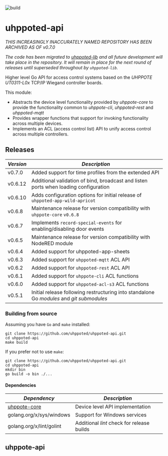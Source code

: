 ![build](https://github.com/uhppoted/uhppoted-api/workflows/build/badge.svg)

# uhppoted-api

*THIS INCREASINGLY INACCURATELY NAMED REPOSITORY HAS BEEN ARCHIVED AS OF v0.7.0*

_The code has been migrated to [uhppoted-lib](https://github.com/uhppoted/uhppoted-lib) and all future development will take place in the repository. It will remain in place for the next round of releases until superseded throughout by `uhppoted-lib`._

Higher level Go API for access control systems based on the *UHPPOTE UT0311-L0x* TCP/IP Wiegand controller boards. 

This module:
- Abstracts the device level functionality provided by *uhppote-core* to provide the functionality 
common to *uhppote-cli*, *uhppoted-rest* and *uhppoted-mqtt*
- Provides wrapper functions that support for invoking functionality across multiple devices.
- Implements an ACL (access control list) API to unify access control across multiple controllers.

## Releases

| *Version* | *Description*                                                                             |
| --------- | ----------------------------------------------------------------------------------------- |
| v0.7.0    | Added support for time profiles from the extended API                                     |
| v0.6.12   | Additional validation of bind, broadcast and listen ports when loading configuration      |
| v0.6.10   | Adds configuration options for initial release of `uhppoted-app-wild-apricot`             |
| v0.6.8    | Maintenance release for version compatibility with `uhppote-core` `v0.6.8`                |
| v0.6.7    | Implements `record-special-events` for enabling/disabling door events                     |
| v0.6.5    | Maintenance release for version compatibility with NodeRED module                         |
| v0.6.4    | Added support for uhppoted-app-sheets                                                     |
| v0.6.3    | Added support for `uhppoted-mqtt` ACL API                                                 |
| v0.6.2    | Added support for `uhppoted-rest` ACL API                                                 |
| v0.6.1    | Added support for `uhppote-cli` ACL functions                                             |
| v0.6.0    | Added support for `uhppoted-acl-s3` ACL functions                                         |
| v0.5.1    | Initial release following restructuring into standalone Go *modules* and *git submodules* |

### Building from source

Assuming you have `Go` and `make` installed:

```
git clone https://github.com/uhppoted/uhppoted-api.git
cd uhppoted-api
make build
```

If you prefer not to use `make`:
```
git clone https://github.com/uhppoted/uhppoted-api.git
cd uhppoted-api
mkdir bin
go build -o bin ./...
```

#### Dependencies

| *Dependency*                                             | *Description*                                          |
| -------------------------------------------------------- | ------------------------------------------------------ |
| [uhppote-core](https://github.com/uhppoted/uhppote-core) | Device level API implementation                        |
| golang.org/x/sys/windows                                 | Support for Windows services                           |
| golang.org/x/lint/golint                                 | Additional *lint* check for release builds             |

## uhppote-api


